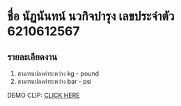 # ชื่อ นัฏนันทน์ นวกิจบำรุง เลขประจำตัว 6210612567
## รายละเอียดงาน
1. สามารแปลงค่าระหว่าง kg - pound  
2. สามารแปลงค่าระหว่าง bar - psi

DEMO CLIP: [CLICK HERE](https://youtu.be/4Ft-GmNDUWc)
